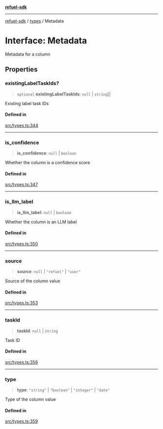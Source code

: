 [**refuel-sdk**](../../README.md)

***

[refuel-sdk](../../modules.md) / [types](../README.md) / Metadata

# Interface: Metadata

Metadata for a column

## Properties

### existingLabelTaskIds?

> `optional` **existingLabelTaskIds**: `null` \| `string`[]

Existing label task IDs

#### Defined in

[src/types.ts:344](https://github.com/refuel-ai/refuel-sdk/blob/6bdaa976108229093d96ed4ea0b79dde2d2eeea9/src/types.ts#L344)

***

### is\_confidence

> **is\_confidence**: `null` \| `boolean`

Whether the column is a confidence score

#### Defined in

[src/types.ts:347](https://github.com/refuel-ai/refuel-sdk/blob/6bdaa976108229093d96ed4ea0b79dde2d2eeea9/src/types.ts#L347)

***

### is\_llm\_label

> **is\_llm\_label**: `null` \| `boolean`

Whether the column is an LLM label

#### Defined in

[src/types.ts:350](https://github.com/refuel-ai/refuel-sdk/blob/6bdaa976108229093d96ed4ea0b79dde2d2eeea9/src/types.ts#L350)

***

### source

> **source**: `null` \| `"refuel"` \| `"user"`

Source of the column value

#### Defined in

[src/types.ts:353](https://github.com/refuel-ai/refuel-sdk/blob/6bdaa976108229093d96ed4ea0b79dde2d2eeea9/src/types.ts#L353)

***

### taskId

> **taskId**: `null` \| `string`

Task ID

#### Defined in

[src/types.ts:356](https://github.com/refuel-ai/refuel-sdk/blob/6bdaa976108229093d96ed4ea0b79dde2d2eeea9/src/types.ts#L356)

***

### type

> **type**: `"string"` \| `"boolean"` \| `"integer"` \| `"date"`

Type of the column value

#### Defined in

[src/types.ts:359](https://github.com/refuel-ai/refuel-sdk/blob/6bdaa976108229093d96ed4ea0b79dde2d2eeea9/src/types.ts#L359)
